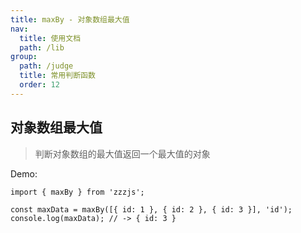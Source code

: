 ```yaml
---
title: maxBy - 对象数组最大值
nav:
  title: 使用文档
  path: /lib
group:
  path: /judge
  title: 常用判断函数
  order: 12
---
```


## 对象数组最大值

> 判断对象数组的最大值返回一个最大值的对象

Demo:

```tsx | pure
import { maxBy } from 'zzzjs';

const maxData = maxBy([{ id: 1 }, { id: 2 }, { id: 3 }], 'id');
console.log(maxData); // -> { id: 3 }
```
